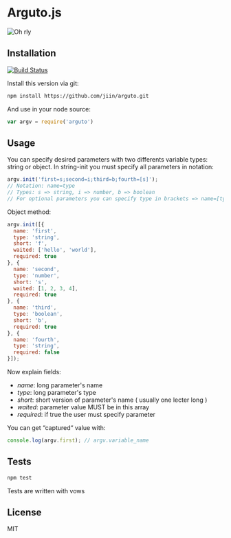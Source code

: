 # Arguto.js

![Oh rly](http://codinggeekette.com/wp-content/uploads/2011/03/ORLY.jpg)

## Installation

[![Build Status](https://travis-ci.org/jiin/arguto.png?branch=master)](https://travis-ci.org/jiin/arguto)

Install this version via git: 
```bash
npm install https://github.com/jiin/arguto.git
```

And use in your node source:
```javascript
var argv = require('arguto')
```

## Usage

You can specify desired parameters with two differents variable types: string or object.
In string-init you must specify all parameters in notation:

```javascript
argv.init('first=s;second=i;third=b;fourth=[s]');
// Notation: name=type
// Types: s => string, i => number, b => boolean
// For optional parameters you can specify type in brackets => name=[type]
```

Object method:
```javascript
argv.init([{
  name: 'first',
  type: 'string',
  short: 'f',
  waited: ['hello', 'world'],
  required: true
}, {
  name: 'second',
  type: 'number',
  short: 's',
  waited: [1, 2, 3, 4],
  required: true
}, {
  name: 'third',
  type: 'boolean',
  short: 'b',
  required: true
}, {
  name: 'fourth',
  type: 'string',
  required: false
}]);
```

Now explain fields:
+ *name*: long parameter's name
+ *type*: long parameter's type
+ *short*: short version of parameter's name ( usually one lecter long )
+ *waited*: parameter value MUST be in this array
+ *required*: if true the user must specify parameter
 
You can get “captured“ value with:
```javascript
console.log(argv.first); // argv.variable_name
```

## Tests
```javascript
npm test
```
Tests are written with vows

## License
MIT
